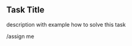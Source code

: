 ## Task Title

description with example how to solve this task

<!-- do not remove this line -->

/assign me
